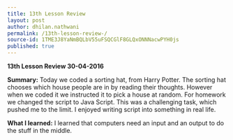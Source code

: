 ```yaml
---
title: 13th Lesson Review 
layout: post
author: dhilan.nathwani
permalink: /13th-lesson-review-/
source-id: 1TME3J8YaNmBQLbV55uFSQCGlF8GLQxONNNacwPYH0js
published: true
---
```

**13th Lesson Review 30-04-2016**

**Summary:** Today we coded a sorting hat, from Harry Potter. The sorting hat chooses which house people are in by reading their thoughts. However when we coded it we instructed it to pick a house at random. For homework we changed the script to Java Script. This was a challenging task, which pushed me to the limit. I enjoyed writing script into something in real life. 

**What I learned:** I learned that computers need an input and an output to do the stuff in the middle.

